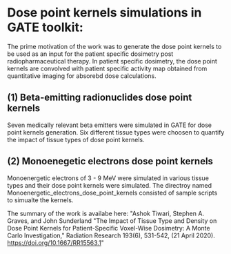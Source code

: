 # Dose point kernels simulations in GATE toolkit:
The prime motivation of the work was to generate the dose point kernels to be used as an input for the patient specific dosimetry post radiopharmaceutical therapy. In patient specific dosimetry, the dose point kernels are convolved with patient specific activity map obtained from quantitative imaging for absorebd dose calculations.

## (1) Beta-emitting radionuclides dose point kernels
Seven medically relevant beta emitters were simulated in GATE for dose point kernels generation. Six different tissue types were choosen to quantify the impact of tissue types of dose point kernels.


## (2) Monoenegetic electrons dose point kernels
Monoenergetic electrons of 3 - 9 MeV were simulated in various tissue types and their dose point kernels were simulated. The directroy named Monoenergetic_electrons_dose_point_kernels consisted of sample scripts to simualte the kernels.


The summary of the work is availabe here:  "Ashok Tiwari, Stephen A. Graves, and John Sunderland "The Impact of Tissue Type and Density on Dose Point Kernels for Patient-Specific Voxel-Wise Dosimetry: A Monte Carlo Investigation," Radiation Research 193(6), 531-542, (21 April 2020). https://doi.org/10.1667/RR15563.1"
